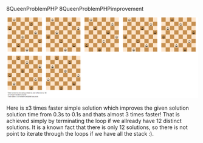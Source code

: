 
8QueenProblemPHP
8QueenProblemPHPimprovement

<div align="center">
<img src="queen.png" width="800" >
</div>

Here is x3 times faster simple solution which improves the given solution solution time from 0.3s to 0.1s and thats almost 3 times faster!
That is achieved simply by terminating the loop if we allready have 12 distinct solutions. It is a known fact that there is only 12 solutions,
so there is not point to iterate through the loops if we have all the stack :).
